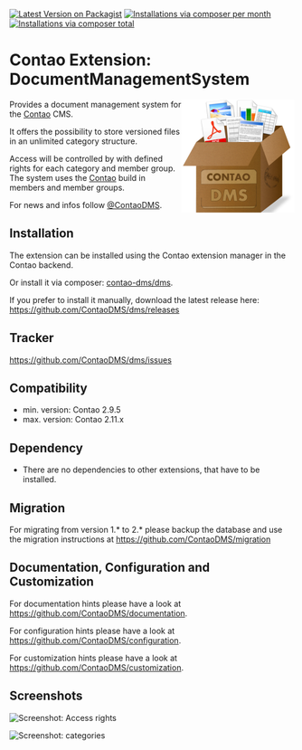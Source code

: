 [![Latest Version on Packagist](http://img.shields.io/packagist/v/contao-dms/dms.svg?style=flat)](https://packagist.org/packages/contao-dms/dms)
[![Installations via composer per month](http://img.shields.io/packagist/dm/contao-dms/dms.svg?style=flat)](https://packagist.org/packages/contao-dms/dms)
[![Installations via composer total](http://img.shields.io/packagist/dt/contao-dms/dms.svg?style=flat)](https://packagist.org/packages/contao-dms/dms)

Contao Extension: DocumentManagementSystem
==========================================

<img align="right" width="200" height="200" src="https://raw.githubusercontent.com/ContaoDMS/documentation/master/logo/ContaoDMS_Logo_200x200.png">

Provides a document management system for the [Contao](http://contao.org) CMS.

It offers the possibility to store versioned files in an unlimited category structure.

Access will be controlled by with defined rights for each category and member group. The system uses the [Contao](http://contao.org) build in members and member groups.

For news and infos follow [@ContaoDMS](https://twitter.com/ContaoDMS).


Installation
------------

The extension can be installed using the Contao extension manager in the Contao backend.

Or install it via composer: [contao-dms/dms](https://packagist.org/packages/contao-dms/dms).

If you prefer to install it manually, download the latest release here: https://github.com/ContaoDMS/dms/releases


Tracker
-------

https://github.com/ContaoDMS/dms/issues


Compatibility
-------------

- min. version: Contao 2.9.5
- max. version: Contao 2.11.x


Dependency
----------

- There are no dependencies to other extensions, that have to be installed.


Migration
---------

For migrating from version 1.* to 2.* please backup the database and use the migration instructions at https://github.com/ContaoDMS/migration


Documentation, Configuration and Customization
----------------------------------------------

For documentation hints please have a look at https://github.com/ContaoDMS/documentation.

For configuration hints please have a look at https://github.com/ContaoDMS/configuration.

For customization hints please have a look at https://github.com/ContaoDMS/customization.


Screenshots
-----------

![Screenshot: Access rights](https://raw.github.com/ContaoDMS/dms/master/screenshot_access_rights.jpg)

![Screenshot: categories](https://raw.github.com/ContaoDMS/dms/master/screenshot_categories.jpg)
